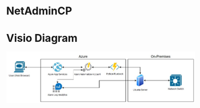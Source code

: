 # NetAdminCP

# Visio Diagram
![Logical Diagram](https://github.com/josh-bright/NetAdminCP/blob/main/diagram.jpg)
